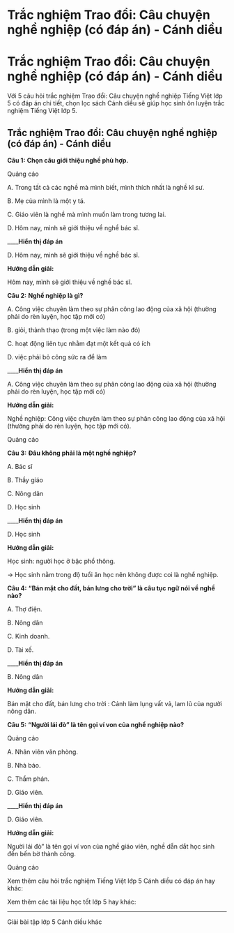 # Trắc nghiệm Trao đổi: Câu chuyện nghề nghiệp (có đáp án) - Cánh diều

# Trắc nghiệm Trao đổi: Câu chuyện nghề nghiệp (có đáp án) - Cánh diều

Với 5 câu hỏi trắc nghiệm Trao đổi: Câu chuyện nghề nghiệp Tiếng Việt lớp 5 có đáp án chi tiết, chọn lọc sách Cánh diều sẽ giúp học sinh ôn luyện trắc nghiệm Tiếng Việt lớp 5.

## Trắc nghiệm Trao đổi: Câu chuyện nghề nghiệp (có đáp án) - Cánh diều

**Câu 1:** **Chọn câu giới thiệu nghề phù hợp.**

Quảng cáo

A. Trong tất cả các nghề mà mình biết, mình thích nhất là nghề kĩ sư.

B. Mẹ của mình là một y tá.

C. Giáo viên là nghề mà mình muốn làm trong tương lai.

D. Hôm nay, mình sẽ giới thiệu về nghề bác sĩ.

____**Hiển thị đáp án**

D. Hôm nay, mình sẽ giới thiệu về nghề bác sĩ.

**Hướng dẫn giải:**

Hôm nay, mình sẽ giới thiệu về nghề bác sĩ.

**Câu 2:** **Nghề nghiệp là gì?**

A. Công việc chuyên làm theo sự phân công lao động của xã hội (thường phải do rèn luyện, học tập mới có)

B. giỏi, thành thạo (trong một việc làm nào đó)

C. hoạt động liên tục nhằm đạt một kết quả có ích

D. việc phải bỏ công sức ra để làm

____**Hiển thị đáp án**

A. Công việc chuyên làm theo sự phân công lao động của xã hội (thường phải do rèn luyện, học tập mới có)

**Hướng dẫn giải:**

Nghề nghiệp: Công việc chuyên làm theo sự phân công lao động của xã hội (thường phải do rèn luyện, học tập mới có).

Quảng cáo

**Câu 3:** **Đâu không phải là một nghề nghiệp?**

A. Bác sĩ 

B. Thầy giáo 

C. Nông dân 

D. Học sinh 

____**Hiển thị đáp án**

D. Học sinh 

**Hướng dẫn giải:**

Học sinh: người học ở bậc phổ thông. 

→ Học sinh nằm trong độ tuổi ăn học nên không được coi là nghề nghiệp. 

**Câu 4:** **“Bán mặt cho đất, bán lưng cho trời” là câu tục ngữ nói về nghề nào?**

A. Thợ điện.

B. Nông dân

C. Kinh doanh.

D. Tài xế.

____**Hiển thị đáp án**

B. Nông dân

**Hướng dẫn giải:**

Bán mặt cho đất, bán lưng cho trời : Cảnh làm lụng vất vả, lam lũ của người nông dân.

**Câu 5:** **“Người lái đò” là tên gọi ví von của nghề nghiệp nào?**

Quảng cáo

A. Nhân viên văn phòng.

B. Nhà báo.

C. Thẩm phán.

D. Giáo viên.

____**Hiển thị đáp án**

D. Giáo viên.

**Hướng dẫn giải:**

Người lái đò” là tên gọi ví von của nghề giáo viên, nghề dẫn dắt học sinh đến bến bờ thành công.

Quảng cáo

Xem thêm câu hỏi trắc nghiệm Tiếng Việt lớp 5 Cánh diều có đáp án hay khác:

Xem thêm các tài liệu học tốt lớp 5 hay khác:

* * *

Giải bài tập lớp 5 Cánh diều khác
